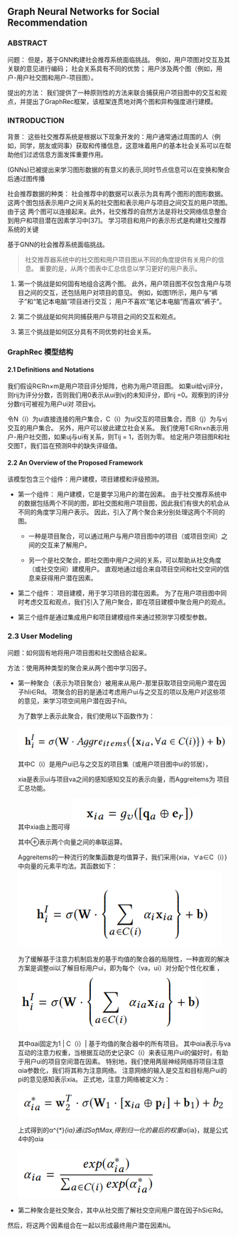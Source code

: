﻿## Graph Neural Networks for Social Recommendation

### ABSTRACT

问题：
但是，基于GNN构建社会推荐系统面临挑战。 例如，用户项图对交互及其关联的意见进行编码； 社会关系具有不同的优势； 用户涉及两个图（例如，用户-用户社交图和用户-项目图）。

提出的方法：
我们提供了一种原则性的方法来联合捕获用户项目图中的交互和观点，并提出了GraphRec框架，该框架连贯地对两个图和异构强度进行建模。


### INTRODUCTION

背景：
这些社交推荐系统是根据以下现象开发的：用户通常通过周围的人（例如，同学，朋友或同事）获取和传播信息，这意味着用户的基本社会关系可以在帮助他们过滤信息方面发挥重要作用。

(GNNs)已被提出来学习图形数据的有意义的表示,同时节点信息可以在变换和聚合后通过图传播

社会推荐数据的种类：
社会推荐中的数据可以表示为具有两个图形的图形数据。这两个图包括表示用户之间关系的社交图和表示用户与项目之间交互的用户项图。
由于这 两个图可以连接起来。此外，社交推荐的自然方法是将社交网络信息整合到用户和项目潜在因素学习中[37]。 学习项目和用户的表示形式是构建社交推荐系统的关键

基于GNN的社会推荐系统面临挑战。 
>社交推荐器系统中的社交图和用户项目图从不同的角度提供有关用户的信息。 重要的是，从两个图表中汇总信息以学习更好的用户表示。

1. 第一个挑战是如何固有地组合这两个图。 此外，用户项目图不仅包含用户与项目之间的交互，还包括用户对项目的意见。 例如，如图1所示，用户与“裤子”和“笔记本电脑”项目进行交互； 用户不喜欢“笔记本电脑”而喜欢“裤子”。

2. 第二个挑战是如何共同捕获用户与项目之间的交互和观点。

3.  第三个挑战是如何区分具有不同优势的社会关系。


### GraphRec 模型结构

#### 2.1 Definitions and Notations

我们假设R∈Rn×m是用户项目评分矩阵，也称为用户项目图。 如果ui给vj评分，则rij为评分分数，否则我们用0表示从ui到vj的未知评分，即rij =0。观察到的评分分数rij可被视为用户ui对 项目vj。

令N（i）为ui直接连接的用户集合，C（i）为ui交互的项目集合，而B（j）为与vj交互的用户集合。 另外，用户可以彼此建立社会关系。 我们使用T∈Rn×n表示用户-用户社交图，如果uj与ui有关系，则Tij = 1，否则为零。 给定用户项目图R和社交图T，我们旨在预测R中的缺失评级值。


#### 2.2 An Overview of the Proposed Framework

该模型包含三个组件：用户建模，项目建模和评级预测。 
- 第一个组件：
	用户建模，它是要学习用户的潜在因素。 由于社交推荐系统中的数据包括两个不同的图，即社交图和用户项目图，因此我们有很大的机会从不同的角度学习用户表示。 因此，引入了两个聚合来分别处理这两个不同的图。
	- 一种是项目聚合，可以通过用户与用户项目图中的项目（或项目空间）之间的交互来了解用户。 

	- 另一个是社交聚合，即社交图中用户之间的关系，可以帮助从社交角度（或社交空间）建模用户。 直观地通过组合来自项目空间和社交空间的信息来获得用户潜在因素。 

- 第二个组件：
	项目建模，用于学习项目的潜在因素。 为了在用户项目图中同时考虑交互和观点，我们引入了用户聚合，即在项目建模中聚合用户的观点。 

- 第三个组件是通过集成用户和项目建模组件来通过预测学习模型参数。
   

### 2.3 User Modeling

问题：如何固有地将用户项目图和社交图结合起来。

方法：使用两种类型的聚合来从两个图中学习因子。

- 第一种聚合（表示为项目聚合）被用来从用户-那里获取项目空间用户潜在因子hIi∈Rd。 项聚合的目的是通过考虑用户ui与之交互的项以及用户对这些项的意见，来学习项空间用户潜在因子hIi。 
    
    为了数学上表示此聚合，我们使用以下函数作为：
	
	![公式1](https://github.com/swallown1/NoteOfPaper/blob/master/WWW/GNNforSocialRec/images/math1.png)
	
	其中C（i）是用户ui已与之交互的项目集（或用户项目图中ui的邻居），
	
	xia是表示ui与项目va之间的感知感知交互的表示向量，而Aggreitems为 项目汇总功能。 
	
	其中xia由上图可得
	![公式2](https://github.com/swallown1/NoteOfPaper/blob/master/WWW/GNNforSocialRec/images/math4.png)
	
	其中⊕表示两个向量之间的串联运算。
	
	Aggreitems的一种流行的聚集函数是均值算子，我们采用{xia，∀a∈C（i）}中向量的元素平均法。其函数如下： 
	![公式3](https://github.com/swallown1/NoteOfPaper/blob/master/WWW/GNNforSocialRec/images/math2.png)
    
    为了缓解基于注意力机制启发的基于均值的聚合器的局限性，一种直观的解决方案是调整αi以了解目标用户ui，即为每个（va，ui）对分配个性化权重 ，
	![公式4](https://github.com/swallown1/NoteOfPaper/blob/master/WWW/GNNforSocialRec/images/match3.png)
    
    其中αai固定为1 | C（i）| 基于均值的聚合器中的所有项目。
    其中αia表示与va互动的注意力权重，当根据互动历史记录C（i）来表征用户ui的偏好时，有助于用户ui的项目空间潜在因素。
    特别地，我们使用两层神经网络将项目注意αia参数化，我们将其称为注意网络。 注意网络的输入是交互和目标用户ui的pi的意见感知表示xia。
    正式地，注意力网络被定义为：
    
    ![公式5](https://github.com/swallown1/NoteOfPaper/blob/master/WWW/GNNforSocialRec/images/math5.png)
    
    上式得到的α^{*}_{ia}通过SoftMax,得到归一化的最后的权重α_{ia}，就是公式4中的αia
    
    ![公式6](https://github.com/swallown1/NoteOfPaper/blob/master/WWW/GNNforSocialRec/images/math6.png)

    
    
   
    
- 第二种聚合是社交聚合，其中从社交图了解社交空间用户潜在因子hSi∈Rd。 

然后，将这两个因素组合在一起以形成最终用户潜在因素hi。
